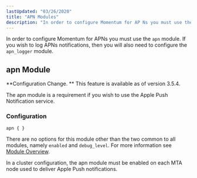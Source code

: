 ```yaml
---
lastUpdated: "03/26/2020"
title: "APN Modules"
description: "In order to configure Momentum for AP Ns you must use the apn module If you wish to log AP Ns notifications then you will also need to configure the apn logger module Configuration Change This feature is available as of version 3 5 4 The apn module is a..."
---
```



In order to configure Momentum for APNs you must use the `apn` module. If you wish to log APNs notifications, then you will also need to configure the `apn_logger` module.

## <a name="apns.apn_module"></a> apn Module

**Configuration Change. ** This feature is available as of version 3.5.4.

The apn module is a requirement if you wish to use the Apple Push Notification service.

### <a name="apns.apn_module.configuration"></a> Configuration

`apn { }`

There are no options for this module other than the two common to all modules, namely `enabled` and `debug_level`. For more information see [Module Overview](/momentum/3/3-reference/modules-overview-implicit).

In a cluster configuration, the apn module must be enabled on each MTA node used to deliver Apple Push notifications.